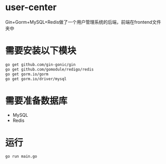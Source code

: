 # user-center
Gin+Gorm+MySQL+Redis做了一个用户管理系统的后端，前端在frontend文件夹中

# 需要安装以下模块
```bash
go get github.com/gin-gonic/gin
go get github.com/gomodule/redigo/redis
go get gorm.io/gorm
go get gorm.io/driver/mysql
```

# 需要准备数据库
- MySQL
- Redis

# 运行
```bash 
go run main.go
```
